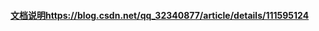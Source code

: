  #### [文档说明https://blog.csdn.net/qq_32340877/article/details/111595124](https://blog.csdn.net/qq_32340877/article/details/111595124)
